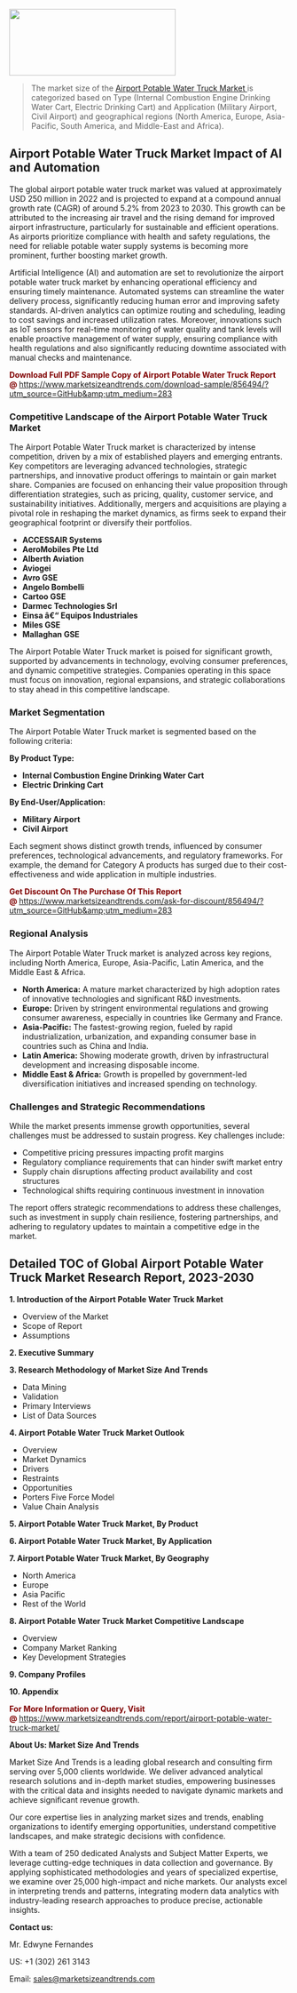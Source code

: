 <img src="https://100x100musica.es/wp-content/uploads/2024/12/Verified-Market-Reports-4-300x120.jpg" alt="" width="300" height="120" class="alignnone size-medium wp-image-100382" /><blockquote><p>The market size of the <a href="https://www.marketsizeandtrends.com/download-sample/856494/?utm_source=GitHub&amp;utm_medium=283" target="_blank">Airport Potable Water Truck Market </a>is categorized based on Type (Internal Combustion Engine Drinking Water Cart, Electric Drinking Cart) and Application (Military Airport, Civil Airport) and geographical regions (North America, Europe, Asia-Pacific, South America, and Middle-East and Africa).</p></blockquote><p><h2>Airport Potable Water Truck Market Impact of AI and Automation</h2><p>The global airport potable water truck market was valued at approximately USD 250 million in 2022 and is projected to expand at a compound annual growth rate (CAGR) of around 5.2% from 2023 to 2030. This growth can be attributed to the increasing air travel and the rising demand for improved airport infrastructure, particularly for sustainable and efficient operations. As airports prioritize compliance with health and safety regulations, the need for reliable potable water supply systems is becoming more prominent, further boosting market growth.</p><p>Artificial Intelligence (AI) and automation are set to revolutionize the airport potable water truck market by enhancing operational efficiency and ensuring timely maintenance. Automated systems can streamline the water delivery process, significantly reducing human error and improving safety standards. AI-driven analytics can optimize routing and scheduling, leading to cost savings and increased utilization rates. Moreover, innovations such as IoT sensors for real-time monitoring of water quality and tank levels will enable proactive management of water supply, ensuring compliance with health regulations and also significantly reducing downtime associated with manual checks and maintenance.</p></p><p><strong><span style="color: #800000;">Download Full PDF Sample Copy of Airport Potable Water Truck Report @</span>&nbsp;</strong><a href="https://www.marketsizeandtrends.com/download-sample/856494/?utm_source=GitHub&amp;utm_medium=283">https://www.marketsizeandtrends.com/download-sample/856494/?utm_source=GitHub&amp;utm_medium=283</a></p><h3>Competitive Landscape of the Airport Potable Water Truck Market</h3><p>The Airport Potable Water Truck market is characterized by intense competition, driven by a mix of established players and emerging entrants. Key competitors are leveraging advanced technologies, strategic partnerships, and innovative product offerings to maintain or gain market share. Companies are focused on enhancing their value proposition through differentiation strategies, such as pricing, quality, customer service, and sustainability initiatives. Additionally, mergers and acquisitions are playing a pivotal role in reshaping the market dynamics, as firms seek to expand their geographical footprint or diversify their portfolios.</p><p><strong><p><ul><li>ACCESSAIR Systems </li><li> AeroMobiles Pte Ltd </li><li> Alberth Aviation </li><li> Aviogei </li><li> Avro GSE </li><li> Angelo Bombelli </li><li> Cartoo GSE </li><li> Darmec Technologies Srl </li><li> Einsa â€“ Equipos Industriales </li><li> Miles GSE </li><li> Mallaghan GSE</p></li></ul></p></strong></p><p>The Airport Potable Water Truck market is poised for significant growth, supported by advancements in technology, evolving consumer preferences, and dynamic competitive strategies. Companies operating in this space must focus on innovation, regional expansions, and strategic collaborations to stay ahead in this competitive landscape.</p><h3>Market Segmentation</h3><p>The Airport Potable Water Truck market is segmented based on the following criteria:</p><p><strong>By Product Type:</strong></p><p><strong><p><ul><li>Internal Combustion Engine Drinking Water Cart </li><li> Electric Drinking Cart</p></li></ul></p></strong></p><p><strong>By End-User/Application:</strong></p><p><strong><p><ul><li>Military Airport </li><li> Civil Airport</p></li></ul></p></strong></p><p>Each segment shows distinct growth trends, influenced by consumer preferences, technological advancements, and regulatory frameworks. For example, the demand for Category A products has surged due to their cost-effectiveness and wide application in multiple industries.</p><p><strong><span style="color: #800000;">Get Discount On The Purchase Of This Report @&nbsp;</span></strong><a href="https://www.marketsizeandtrends.com/ask-for-discount/856494/?utm_source=GitHub&amp;utm_medium=283">https://www.marketsizeandtrends.com/ask-for-discount/856494/?utm_source=GitHub&amp;utm_medium=283</a></p><h3>Regional Analysis</h3><p>The Airport Potable Water Truck market is analyzed across key regions, including North America, Europe, Asia-Pacific, Latin America, and the Middle East &amp; Africa.</p><ul><li><strong>North America:</strong> A mature market characterized by high adoption rates of innovative technologies and significant R&amp;D investments.</li><li><strong>Europe:</strong> Driven by stringent environmental regulations and growing consumer awareness, especially in countries like Germany and France.</li><li><strong>Asia-Pacific:</strong> The fastest-growing region, fueled by rapid industrialization, urbanization, and expanding consumer base in countries such as China and India.</li><li><strong>Latin America:</strong> Showing moderate growth, driven by infrastructural development and increasing disposable income.</li><li><strong>Middle East &amp; Africa:</strong> Growth is propelled by government-led diversification initiatives and increased spending on technology.</li></ul><h3>Challenges and Strategic Recommendations</h3><p>While the market presents immense growth opportunities, several challenges must be addressed to sustain progress. Key challenges include:</p><ul><li>Competitive pricing pressures impacting profit margins</li><li>Regulatory compliance requirements that can hinder swift market entry</li><li>Supply chain disruptions affecting product availability and cost structures</li><li>Technological shifts requiring continuous investment in innovation</li></ul><p>The report offers strategic recommendations to address these challenges, such as investment in supply chain resilience, fostering partnerships, and adhering to regulatory updates to maintain a competitive edge in the market.</p><h2>Detailed TOC of Global Airport Potable Water Truck Market Research Report, 2023-2030</h2><p><strong>1. Introduction of the Airport Potable Water Truck Market</strong></p><ul><li>Overview of the Market</li><li>Scope of Report</li><li>Assumptions&nbsp;</li></ul><p><strong>2. Executive Summary</strong></p><p><strong>3. Research Methodology of <strong>Market Size And Trends</strong></strong></p><ul><li>Data Mining</li><li>Validation</li><li>Primary Interviews</li><li>List of Data Sources&nbsp;</li></ul><p><strong>4. Airport Potable Water Truck Market Outlook</strong></p><ul><li>Overview</li><li>Market Dynamics</li><li>Drivers</li><li>Restraints</li><li>Opportunities</li><li>Porters Five Force Model</li><li>Value Chain Analysis&nbsp;</li></ul><p><strong>5. Airport Potable Water Truck Market, By Product</strong></p><p><strong>6. Airport Potable Water Truck Market, By Application</strong></p><p><strong>7. Airport Potable Water Truck Market, By Geography</strong></p><ul><li>North America</li><li>Europe</li><li>Asia Pacific</li><li>Rest of the World&nbsp;</li></ul><p><strong>8. Airport Potable Water Truck Market Competitive Landscape</strong></p><ul><li>Overview</li><li>Company Market Ranking</li><li>Key Development Strategies&nbsp;</li></ul><p><strong>9. Company Profiles</strong></p><p><strong>10. Appendix</strong></p><p><strong><span style="color: #800000;">For More Information or Query, Visit @&nbsp;</span></strong><a href="https://www.marketsizeandtrends.com/report/airport-potable-water-truck-market/">https://www.marketsizeandtrends.com/report/airport-potable-water-truck-market/</a></p><p></p><p><strong>About Us:&nbsp;Market Size And Trends</strong></p><p>Market Size And Trends&nbsp;is a leading global research and consulting firm serving over 5,000 clients worldwide. We deliver advanced analytical research solutions and in-depth market studies, empowering businesses with the critical data and insights needed to navigate dynamic markets and achieve significant revenue growth.</p><p>Our core expertise lies in analyzing market sizes and trends, enabling organizations to identify emerging opportunities, understand competitive landscapes, and make strategic decisions with confidence.</p><p>With a team of 250 dedicated Analysts and Subject Matter Experts, we leverage cutting-edge techniques in data collection and governance. By applying sophisticated methodologies and years of specialized expertise, we examine over 25,000 high-impact and niche markets. Our analysts excel in interpreting trends and patterns, integrating modern data analytics with industry-leading research approaches to produce precise, actionable insights.</p><p><strong>Contact us:</strong></p><p>Mr. Edwyne Fernandes</p><p>US: +1 (302) 261 3143</p><p>Email: <a href="mailto:sales@marketsizeandtrends.com">sales@marketsizeandtrends.com</a>&nbsp;</p>
